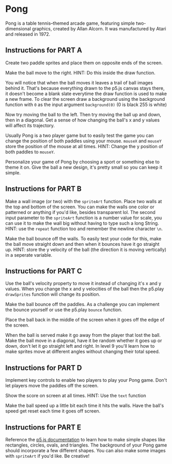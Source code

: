# Pong

Pong is a table tennis–themed arcade game, featuring simple two-dimensional graphics, created by Allan Alcorn. It was manufactured by Atari and released in 1972.

## Instructions for PART A

Create two paddle sprites and place them on opposite ends of the screen.

Make the ball move to the right. HINT: Do this inside the draw function.

You will notice that when the ball moves it leaves a trail of ball images behind it. That's because everything drawn to the p5.js canvas stays there, it doesn't become a blank slate everytime the draw function is used to make a new frame. To clear the screen draw a background using the background function with `0` as the input argument `background(0)` (0 is black 255 is white)

Now try moving the ball to the left. Then try moving the ball up and down, then in a diagonal. Get a sense of how changing the ball's x and y values will affect its trajectory.

Usually Pong is a two player game but to easily test the game you can change the position of both paddles using your mouse. `mouseX` and `mouseY` store the position of the mouse at all times. HINT: Change the y position of both paddles to `mouseY`.

Personalize your game of Pong by choosing a sport or something else to theme it on. Give the ball a new design, it's pretty small so you can keep it simple.

## Instructions for PART B

Make a wall image (or two) with the `spriteArt` function. Place two walls at the top and bottom of the screen. You can make the walls one color or patterned or anything if you'd like, besides transparent lol. The second input parameter to the `spriteArt` function is a number value for scale, you can use it to make the wall big without having to type such a long String. HINT: use the `repeat` function too and remember the newline character `\n`.

Make the ball bounce off the walls. To easily test your code for this, make the ball move straight down and then when it bounces have it go straight up. HINT: store the y velocity of the ball (the direction it is moving vertically) in a seperate variable.

## Instructions for PART C

Use the ball's velocity property to move it instead of changing it's x and y values. When you change the x and y velocities of the ball then the p5.play `drawSprites` function will change its position.

Make the ball bounce off the paddles. As a challenge you can implement the bounce yourself or use the p5.play `bounce` function.

Place the ball back in the middle of the screen when it goes off the edge of the screen.

When the ball is served make it go away from the player that lost the ball. Make the ball move in a diagonal, have it be random whether it goes up or down, don't let it go straight left and right. In level 9 you'll learn how to make sprites move at different angles without changing their total speed.

## Instructions for PART D

Implement key controls to enable two players to play your Pong game. Don't let players move the paddles off the screen.

Show the score on screen at all times. HINT: Use the `text` function

Make the ball speed up a little bit each time it hits the walls. Have the ball's speed get reset each time it goes off screen.

## Instructions for PART E

Reference the [p5.js documentation](https://p5js.org/reference/) to learn how to make simple shapes like rectangles, circles, ovals, and triangles. The background of your Pong game should incorporate a few different shapes. You can also make some images with `spriteArt` if you'd like. Be creative!
